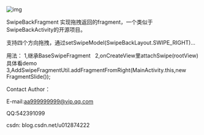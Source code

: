 
![img](https://github.com/qq542391099/SwipeBackFragment/blob/master/gif/effect.gif)

SwipeBackFragment
实现拖拽返回的fragment，一个类似于SwipeBackActivity的开源项目。

支持四个方向拖拽，通过setSwipeModel(SwipeBackLayout.SWIPE_RIGHT)...


用法：
   1,继承BaseSwipeFragment
   2,onCreateView里attachSwipe(rootView)具体看demo
   3,AddSwipeFragmentUtil.addFragmentFromRight(MainActivity.this,new FragmentSlide());

Contact Author：

E-mail:aa999999999@vip.qq.com

QQ:542391099

csdn: blog.csdn.net/u012874222
